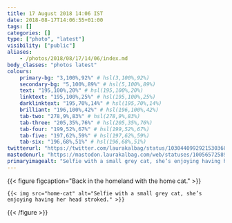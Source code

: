 ```yaml
---
title: 17 August 2018 14:06 IST
date: 2018-08-17T14:06:55+01:00
tags: []
categories: []
type: ["photo", "latest"]
visibility: ["public"]
aliases:
    - /photos/2018/08/17/14/06/index.md
body_classes: "photos latest"
colours:
    primary-bg: "3,100%,92%" # hsl(3,100%,92%)
    secondary-bg: "5,100%,89%" # hsl(5,100%,89%)
    text: "195,100%,20%" # hsl(195,100%,20%)
    linktext: "195,100%,25%" # hsl(195,100%,25%)
    darklinktext: "195,70%,14%" # hsl(195,70%,14%)
    brilliant: "196,100%,42%" # hsl(196,100%,42%)
    tab-two: "278,9%,83%" # hsl(278,9%,83%)
    tab-three: "205,35%,76%" # hsl(205,35%,76%)
    tab-four: "199,52%,67%" # hsl(199,52%,67%)
    tab-five: "197,62%,59%" # hsl(197,62%,59%)
    tab-six: "196,68%,51%" # hsl(196,68%,51%)
twitterurl: "https://twitter.com/laurakalbag/status/1030440992921530368"
mastodonurl: "https://mastodon.laurakalbag.com/web/statuses/100565725899701508"
primaryimagealt: "Selfie with a small grey cat, she’s enjoying having her head stroked."
---
```


{{< figure figcaption="Back in the homeland with the home cat." >}}

    {{< img src="home-cat" alt="Selfie with a small grey cat, she’s enjoying having her head stroked." >}}

{{< /figure >}}

